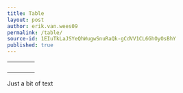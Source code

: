 ```yaml
---
title: Table
layout: post
author: erik.van.wees09
permalink: /table/
source-id: 1EIuTkLaJSYeQhWugwSnuRaQk-gCdVV1CL6GhOyOsBhY
published: true
---
```

<table>
  <tr>
    <td></td>
    <td></td>
    <td></td>
    <td></td>
  </tr>
  <tr>
    <td></td>
    <td></td>
    <td></td>
    <td></td>
  </tr>
  <tr>
    <td></td>
    <td></td>
    <td></td>
    <td></td>
  </tr>
  <tr>
    <td></td>
    <td></td>
    <td></td>
    <td></td>
  </tr>
</table>


Just a bit of text

